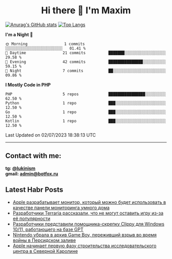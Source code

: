 ## <h1 align="center">Hi there 👋 I'm Maxim</h1>

[![Anurag's GitHub stats](https://github-readme-stats.vercel.app/api?username=lukinism)](https://github.com/anuraghazra/github-readme-stats) [![Top Langs](https://github-readme-stats.vercel.app/api/top-langs/?username=lukinism)](https://github.com/anuraghazra/github-readme-stats)

<!--START_SECTION:waka-->
**I'm a Night 🦉** 

```text
🌞 Morning                1 commits           ░░░░░░░░░░░░░░░░░░░░░░░░░   01.41 % 
🌆 Daytime                21 commits          ███████░░░░░░░░░░░░░░░░░░   29.58 % 
🌃 Evening                42 commits          ███████████████░░░░░░░░░░   59.15 % 
🌙 Night                  7 commits           ██░░░░░░░░░░░░░░░░░░░░░░░   09.86 % 
```


**I Mostly Code in PHP** 

```text
PHP                      5 repos             ████████████████░░░░░░░░░   62.50 % 
Python                   1 repo              ███░░░░░░░░░░░░░░░░░░░░░░   12.50 % 
Go                       1 repo              ███░░░░░░░░░░░░░░░░░░░░░░   12.50 % 
Kotlin                   1 repo              ███░░░░░░░░░░░░░░░░░░░░░░   12.50 % 
```




 Last Updated on 02/07/2023 18:38:13 UTC
<!--END_SECTION:waka-->
___
## Contact with me:
**tg: [@lukinism](https://t.me/lukinism)  
gmail: admin@botfox.ru**

## Latest Habr Posts
<!-- BLOG-POST-LIST:START -->
- [Apple разрабатывает монитор, который можно будет использовать в качестве панели мониторинга умного дома](https://habr.com/ru/news/745386/)
- [Разработчики Terraria рассказали, что не могут оставить игру из-за её популярности](https://habr.com/ru/news/745370/)
- [Разработчики представили помощника-скрепку Clippy для Windows 10/11, работающего на базе GPT](https://habr.com/ru/news/745366/)
- [Nintendo убрала в архив Game Boy, переживший взрыв во время войны в Персидском заливе](https://habr.com/ru/news/745362/)
- [Apple начинает первую фазу строительства исследовательского центра в Северной Каролине](https://habr.com/ru/news/745210/)
<!-- BLOG-POST-LIST:END -->
